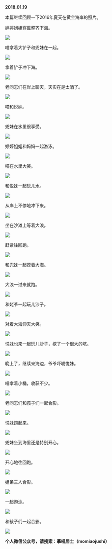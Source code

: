 
          
            
**2018.01.19**

本篇继续回顾一下2016年夏天在黄金海岸的照片。

婷婷姐姐穿戴整齐下海。




![](//upload-images.jianshu.io/upload_images/51001-e6dde02051d80761.jpg)




喵拿着大铲子和兜妹在一起。




![](//upload-images.jianshu.io/upload_images/51001-c2e41f33951e9ab3.jpg)




拿着铲子冲下海。




![](//upload-images.jianshu.io/upload_images/51001-db852cce33d49b8a.jpg)




老同志们在岸上聊天，天实在是太晒了。




![](//upload-images.jianshu.io/upload_images/51001-13f13ef63a8f50a9.jpg)




喵和悦妹。




![](//upload-images.jianshu.io/upload_images/51001-5a74009a0e63c530.jpg)




兜妹在水里很享受。




![](//upload-images.jianshu.io/upload_images/51001-1913af707879c2d0.jpg)




婷婷姐姐和妈妈一起游泳。




![](//upload-images.jianshu.io/upload_images/51001-69f940f06c2ddf29.jpg)




喵在水里大笑。




![](//upload-images.jianshu.io/upload_images/51001-7060218a36e3ad29.jpg)




和悦妹一起玩儿水。




![](//upload-images.jianshu.io/upload_images/51001-1796406d796b0551.jpg)




从岸上不停地冲下来。




![](//upload-images.jianshu.io/upload_images/51001-b0795ee200f2c81a.jpg)




坐在沙滩上等着大浪。




![](//upload-images.jianshu.io/upload_images/51001-dcfb9ea181f6005b.jpg)




赶紧往回跑。




![](//upload-images.jianshu.io/upload_images/51001-fb6a4da3220eb3b4.jpg)




和兜妹一起摸着大海。




![](//upload-images.jianshu.io/upload_images/51001-0aac4f7f2ec120d4.jpg)




大浪一过来就跑。




![](//upload-images.jianshu.io/upload_images/51001-299fb8aca494e75a.jpg)




和姥爷一起玩儿沙子。




![](//upload-images.jianshu.io/upload_images/51001-f147bbaa560f236b.jpg)




对着大海仰天大笑。




![](//upload-images.jianshu.io/upload_images/51001-83a06ce9e5d337df.jpg)




悦妹也来一起玩儿沙子，挖了一个很大的坑。




![](//upload-images.jianshu.io/upload_images/51001-0e4002a00acb7a34.jpg)




晚上了，继续来海边，爷爷吓唬悦妹。




![](//upload-images.jianshu.io/upload_images/51001-1861ae729e4f5a10.jpg)




喵拿着小桶，收获不少。




![](//upload-images.jianshu.io/upload_images/51001-6304ec1c70f846d5.jpg)




老同志们和孩子们一起合影。




![](//upload-images.jianshu.io/upload_images/51001-41b75c9e73ad40c1.jpg)




悦妹跑起来。




![](//upload-images.jianshu.io/upload_images/51001-395f2189dc54ff10.jpg)




兜妹坐到海里还是特别开心。




![](//upload-images.jianshu.io/upload_images/51001-6c4cd8624f1d7074.jpg)




开心地往回跑。




![](//upload-images.jianshu.io/upload_images/51001-604b9dd2fc76faa4.jpg)




姐弟三人合影。




![](//upload-images.jianshu.io/upload_images/51001-be5871d09dd5f539.jpg)




一起游泳。




![](//upload-images.jianshu.io/upload_images/51001-d3c4f3742e7f15ca.jpg)




和孩子们一起合影。




![](//upload-images.jianshu.io/upload_images/51001-b9d8669aaa3e6a99.jpg)





**个人微信公众号，请搜索：摹喵居士（momiaojushi）**

          
        